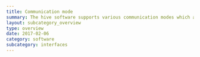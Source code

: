 ```yaml
---
title: Communication mode
summary: The hive software supports various communication modes which are described here.
layout: subcategory_overview
type: overview
date: 2017-02-06
category: software
subcategory: interfaces
---
```


